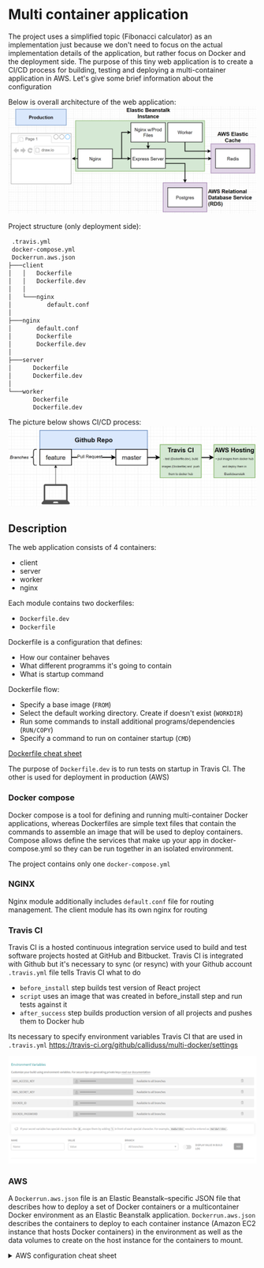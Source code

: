 
# Multi container application

The project uses a simplified topic (Fibonacci calculator) as an implementation just because we don't need to focus on the actual implementation details of the application, but rather focus on Docker and the deployment side. The purpose of this tiny web application is to create a CI/CD process for building, testing and deploying a multi-container application in AWS.
Let's give some brief information about the configuration

Below is overall architecture of the web application:
![Architecture](https://github.com/calliduss/multi-docker/blob/master/figures/Prod.PNG)


Project structure (only deployment side): 

```
 .travis.yml 
 docker-compose.yml  
 Dockerrun.aws.json 
├───client 
│   │   Dockerfile 
│   │   Dockerfile.dev 
│   │
│   └───nginx 
│          default.conf 
│
├───nginx 
│       default.conf 
│       Dockerfile 
│       Dockerfile.dev 
│
├───server 
│      Dockerfile 
│      Dockerfile.dev 
│
└───worker 
       Dockerfile 
       Dockerfile.dev 
```


The picture below shows CI/CD process:
![Architecture](https://github.com/calliduss/multi-docker/blob/master/figures/cicd.PNG)


## Description

The web application consists of 4 containers:

- client
- server
- worker
- nginx

Each module contains two dockerfiles:

* `Dockerfile.dev`
* `Dockerfile`

Dockerfile is a configuration that defines:
* How our container behaves
* What different programms it's going to contain
* What is startup command

Dockerfile flow: 
* Specify a base image (`FROM`)
* Select the default working directory. Create if doesn't exist (`WORKDIR`)
* Run some commands to install additional programs/dependencies (`RUN/COPY`)
* Specify a command to run on container startup (`CMD`)

[Dockerfile cheat sheet](https://design.jboss.org/redhatdeveloper/marketing/docker_cheatsheet/cheatsheet/images/docker_cheatsheet_r3v2.pdf)

The purpose of `Dockerfile.dev` is to run tests on startup in Travis CI. The other is used for deployment in production (AWS)

### Docker compose

Docker compose is a tool for defining and running multi-container Docker applications, whereas Dockerfiles are simple text files that contain the commands to assemble an image that will be used to deploy containers. Compose allows define the services that make up your app in docker-compose.yml so they can be run together in an isolated environment.

The project contains only one `docker-compose.yml`

### NGINX

Nginx module additionally includes `default.conf` file for routing management. 
The client module has its own nginx for routing


### Travis CI

Travis CI is a hosted continuous integration service used to build and test software projects hosted at GitHub and Bitbucket.
Travis CI is integrated with Github but it's necessary to sync (or resync) with your Github account
`.travis.yml` file tells Travis CI what to do

- `before_install` step builds test version of React project 
- `script` uses an image that was created in before_install step and run tests against it 
- `after_success` step builds production version of all projects and pushes them to Docker hub 

Its necessary to specify environment variables Travis CI that are used in `.travis.yml`
https://travis-ci.org/github/calliduss/multi-docker/settings

![Architecture](https://github.com/calliduss/multi-docker/blob/master/figures/env_vars.PNG)


### AWS

A `Dockerrun.aws.json` file is an Elastic Beanstalk–specific JSON file that describes how to deploy a set of Docker containers or a multicontainer Docker environment as an Elastic Beanstalk application. `Dockerrun.aws.json` describes the containers to deploy to each container instance (Amazon EC2 instance that hosts Docker containers) in the environment as well as the data volumes to create on the host instance for the containers to mount.

<details>
  <summary>AWS configuration cheat sheet</summary>

### EBS Application Creation

1. Go to AWS Management Console and use Find Services to search for Elastic Beanstalk
2. Click “Create Application”
3. Set Application Name to 'multi-docker'
4. Scroll down to Platform and select Docker
5. *In Platform Branch, select Multi-Container Docker running on 64bit Amazon Linux*
6. Click Create Application
7. You may need to refresh, but eventually, you should see a green checkmark underneath Health.


### RDS Database Creation

1. Go to AWS Management Console and use Find Services to search for RDS
2. Click Create database button
3. Select PostgreSQL
4. In Templates, check the Free tier box.
5. Scroll down to Settings.
6. Set DB Instance identifier to *multi-docker-postgres*
7. Set Master Username to *postgres*
8. Set Master Password to *postgrespassword* and confirm.
9. Scroll down to Connectivity. Make sure VPC is set to Default VPC
10. Scroll down to Additional Configuration and click to unhide.
11. Set Initial database name to *fibvalues*
12. Scroll down and click Create Database button


### ElastiCache Redis Creation

1. Go to AWS Management Console and use Find Services to search for ElastiCache
2. Click Redis in sidebar
3. Click the Create button
4. *Make sure Cluster Mode Enabled is NOT ticked*
5. In Redis Settings form, set Name to multi-docker-redis
6. Change Node type to 'cache.t2.micro'
7. Change Replicas per Shard to 0
8. Scroll down and click Create button


### Creating a Custom Security Group
1. Go to AWS Management Console and use Find Services to search for VPC
2. Find the Security section in the left sidebar and click Security Groups
3. Click Create Security Group button
4. Set Security group name to multi-docker
5. Set Description to multi-docker
6. Make sure VPC is set to default VPC
7. Click Create Button
8. Scroll down and click Inbound Rules
9. Click Edit Rules button
10. Click Add Rule
11. Set Port Range to 5432-6379
12. Click in the box next to Source and start typing 'sg' into the box. Select the Security Group you just created.
13. Click Create Security Group


### Applying Security Groups to ElastiCache

1. Go to AWS Management Console and use Find Services to search for ElastiCache
2. Click Redis in Sidebar
3. Check the box next to Redis cluster
4. Click Actions and click Modify
5. Click the pencil icon to edit the VPC Security group. Tick the box next to the new multi-docker group and click Save
6. Click Modify


### Applying Security Groups to RDS

1. Go to AWS Management Console and use Find Services to search for RDS
2. Click Databases in Sidebar and check the box next to your instance
3. Click Modify button
4. Scroll down to Network and Security and add the new multi-docker security group
5. Scroll down and click Continue button
6. Click Modify DB instance button


### Applying Security Groups to Elastic Beanstalk

1. Go to AWS Management Console and use Find Services to search for Elastic Beanstalk
2. Click Environments in the left sidebar.
3. Click MultiDocker-env
4. Click Configuration
5. In the Instances row, click the Edit button.
6. Scroll down to EC2 Security Groups and tick box next to multi-docker
7. Click Apply and Click Confirm
8. After all the instances restart and go from No Data to Severe, you should see a green checkmark under Health.


### Add AWS configuration details to .travis.yml file's deploy script

1. Set the region. The region code can be found by clicking the region in the toolbar next to your username.
eg: 'us-east-1'
2. app should be set to the EBS Application Name
eg: 'multi-docker'
3. env should be set to your EBS Environment name.
eg: 'MultiDocker-env'
4. Set the bucket_name. This can be found by searching for the S3 Storage service. Click the link for the elasticbeanstalk bucket that matches your region code and copy the name.
eg: 'elasticbeanstalk-us-east-1-923445599289'
5. Set the bucket_path to 'docker-multi'
6. Set access_key_id to $AWS_ACCESS_KEY
7. Set secret_access_key to $AWS_SECRET_KEY


### Setting Environment Variables

1. Go to AWS Management Console and use Find Services to search for Elastic Beanstalk
2. Click Environments in the left sidebar.
3. Click MultiDocker-env
4. Click Configuration
5. In the Software row, click the Edit button
6. Scroll down to Environment properties
7. In another tab Open up ElastiCache, click Redis and check the box next to your cluster. Find the Primary Endpoint and copy that value but omit the :6379
8. Set REDIS_HOST key to the primary endpoint listed above, remember to omit :6379
9. Set REDIS_PORT to 6379
10. Set PGUSER to postgres
11. Set PGPASSWORD to postgrespassword
12. In another tab, open up the RDS dashboard, click databases in the sidebar, click your instance and scroll to Connectivity and Security. Copy the endpoint.
13. Set the PGHOST key to the endpoint value listed above.
14. Set PGDATABASE to fibvalues
15. Set PGPORT to 5432
16. Click Apply button
17. After all instances restart and go from No Data, to Severe, you should see a green checkmark under Health.


### IAM Keys for Deployment

You can use the same IAM User's access and secret keys from the single container app we created earlier.


### AWS Keys in Travis

1. Go to your Travis Dashboard and find the project repository for the application we are working on.
2. On the repository page, click "More Options" and then "Settings"
3. Create an AWS_ACCESS_KEY variable and paste your IAM access key
4. Create an AWS_SECRET_KEY variable and paste your IAM secret key


### Deploying App

1. Make a small change to your src/App.js file in the greeting text.
2. In the project root, in your terminal run:

```
git add.
git commit -m “testing deployment"
git push origin master

```
3. Go to your Travis Dashboard and check the status of your build.
4. The status should eventually return with a green checkmark and show "build passing"
5. Go to your AWS Elasticbeanstalk application
6. It should say "Elastic Beanstalk is updating your environment"
7. It should eventually show a green checkmark under "Health". You will now be able to access your application at the external URL provided under the environment name.
</details>
